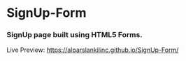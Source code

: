 # SignUp-Form

### SignUp page built using HTML5 Forms.

Live Preview: https://alparslankilinc.github.io/SignUp-Form/
